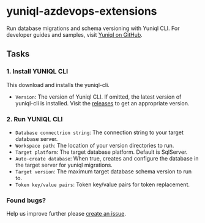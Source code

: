 # yuniql-azdevops-extensions

Run database migrations and schema versioning with Yuniql CLI. For developer guides and samples, visit [Yuniql on GitHub](https://github.com/rdagumampan/yuniql/wiki).

## Tasks

### 1. Install YUNIQL CLI
This download and installs the yuniql-cli.
* `Version`: The version of Yuniql CLI. If omitted, the latest version of yuniql-cli is installed. Visit the [releases](https://github.com/rdagumampan/yuniql/releases) to get an appropriate version. 

### 2. Run YUNIQL CLI

* `Database connectrion string`: The connection string to your target database server.
* `Workspace path`: The location of your version directories to run.
* `Target platform`: The target database platform. Default is SqlServer.
* `Auto-create database`: When true, creates and configure the database in the target server for yuniql migrations.
* `Target version`: The maximum target database schema version to run to.
* `Token key/value pairs`: Token key/value pairs for token replacement.

### Found bugs?

Help us improve further please [create an issue](https://github.com/rdagumampan/yuniql/issues/new).